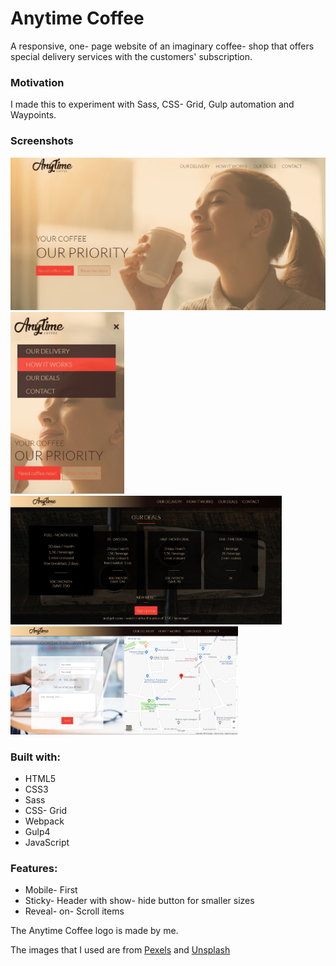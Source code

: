 # Anytime Coffee

A responsive, one- page website of an imaginary coffee- shop that offers special delivery services with the customers' subscription.

### Motivation

I made this to experiment with Sass, CSS- Grid, Gulp automation and Waypoints.

### Screenshots

<div>
  <img src="https://github.com/ir3n/Anytime-Coffee/blob/master/app/assets/images/Screenshots/home-screenshot.jpg" width="600px" title="Anytime- Homepage" />
  <img src="https://github.com/ir3n/Anytime-Coffee/blob/master/app/assets/images/Screenshots/mobile-screenshot.jpg" width="182px" title="Anytime- Mobile" />
  <img src="https://github.com/ir3n/Anytime-Coffee/blob/master/app/assets/images/Screenshots/deals-screenshot.jpg" width="434px" title="Anytime- Deals" />
  <img src="https://github.com/ir3n/Anytime-Coffee/blob/master/app/assets/images/Screenshots/contact-screenshot.jpg" width="364px" title="Anytime- Contact" />
</div>

### Built with:

- HTML5
- CSS3
- Sass
- CSS- Grid
- Webpack
- Gulp4
- JavaScript

### Features:

- Mobile- First
- Sticky- Header with show- hide button for smaller sizes
- Reveal- on- Scroll items

The Anytime Coffee logo is made by me.

The images that I used are from [Pexels](https://www.pexels.com/) and [Unsplash](https://unsplash.com/)
